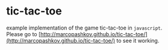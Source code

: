 tic-tac-toe
===========

example implementation of the game tic-tac-toe in `javascript`.  
Please go to [http://marcopashkov.github.io/tic-tac-toe/](http://marcopashkov.github.io/tic-tac-toe/) to see it working.
